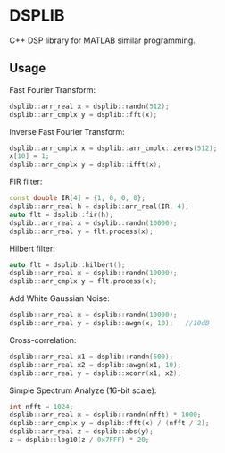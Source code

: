 # DSPLIB

C++ DSP library for MATLAB similar programming.

## Usage

Fast Fourier Transform:
```cpp
dsplib::arr_real x = dsplib::randn(512);
dsplib::arr_cmplx y = dsplib::fft(x);
```

Inverse Fast Fourier Transform:
```cpp
dsplib::arr_cmplx x = dsplib::arr_cmplx::zeros(512);
x[10] = 1;
dsplib::arr_cmplx y = dsplib::ifft(x);
```

FIR filter:
```cpp 
const double IR[4] = {1, 0, 0, 0};
dsplib::arr_real h = dsplib::arr_real(IR, 4);
auto flt = dsplib::fir(h);
dsplib::arr_real x = dsplib::randn(10000);
dsplib::arr_real y = flt.process(x);
```

Hilbert filter:
```cpp
auto flt = dsplib::hilbert();
dsplib::arr_real x = dsplib::randn(10000);
dsplib::arr_cmplx y = flt.process(x);
```

Add White Gaussian Noise:
```cpp
dsplib::arr_real x = dsplib::randn(10000);
dsplib::arr_real y = dsplib::awgn(x, 10);   //10dB
```

Cross-correlation:
```cpp
dsplib::arr_real x1 = dsplib::randn(500);
dsplib::arr_real x2 = dsplib::awgn(x1, 10);
dsplib::arr_real y = dsplib::xcorr(x1, x2);
```

Simple Spectrum Analyze (16-bit scale):
```cpp
int nfft = 1024;
dsplib::arr_real x = dsplib::randn(nfft) * 1000;
dsplib::arr_cmplx y = dsplib::fft(x) / (nfft / 2);
dsplib::arr_real z = dsplib::abs(y);
z = dsplib::log10(z / 0x7FFF) * 20;
```